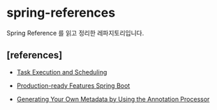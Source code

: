 # spring-references
Spring Reference 를 읽고 정리한 레파지토리입니다. 

## [references]

- [Task Execution and Scheduling](references/task_execution_and_scheduling.md)

- [Production-ready Features Spring Boot](references/Production%20ready%20Features%20Spring%20Boot.md)

- [Generating Your Own Metadata by Using the Annotation Processor](references/Generating%20Your%20Own%20Metadata%20by%20Using%20the%20Annotation%20Processor.md)
